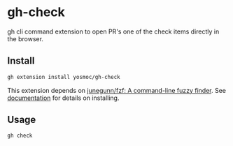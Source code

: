 # gh-check

gh cli command extension to open PR's one of the check items directly in the browser.

## Install

```sh
gh extension install yosmoc/gh-check
```

This extension depends on [junegunn/fzf: A command-line fuzzy finder](https://github.com/junegunn/fzf).
See [documentation](https://github.com/junegunn/fzf#installation) for details on installing.

## Usage

```sh
gh check
```